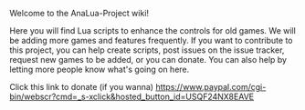 Welcome to the AnaLua-Project wiki!

Here you will find Lua scripts to enhance the controls for old games. We will be adding more games and features frequently. If you want to contribute to this project, you can help create scripts, post issues on the issue tracker, request new games to be added, or you can donate. You can also help by letting more people know what's going on here.

Click this link to donate (if you wanna)
https://www.paypal.com/cgi-bin/webscr?cmd=_s-xclick&hosted_button_id=USQF24NX8EAVE
